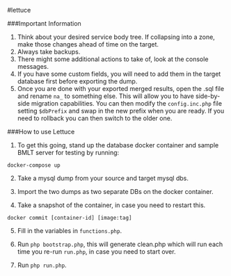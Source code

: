 #lettuce

###Important Information

1. Think about your desired service body tree.  If collapsing into a zone, make those changes ahead of time on the target.
2. Always take backups.
3. There might some additional actions to take of, look at the console messages.
4. If you have some custom fields, you will need to add them in the target database first before exporting the dump.
5. Once you are done with your exported merged results, open the .sql file and rename `na_` to something else.  This will allow you to have side-by-side migration capabilities.   You can then modify the `config.inc.php` file setting `$dbPrefix` and swap in the new prefix when you are ready.  If you need to rollback you can then switch to the older one. 

###How to use Lettuce

1. To get this going, stand up the database docker container and sample BMLT server for testing by running:

`docker-compose up`

2. Take a mysql dump from your source and target mysql dbs.

3. Import the two dumps as two separate DBs on the docker container.

4. Take a snapshot of the container, in case you need to restart this.

`docker commit [container-id] [image:tag]`

5. Fill in the variables in `functions.php`.

6. Run `php bootstrap.php`, this will generate clean.php which will run each time you re-run `run.php`, in case you need to start over.

7. Run `php run.php`.